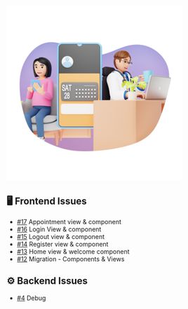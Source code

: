 ![Project Screenshot](https://github.com/tgilly93/Full_Stack_Med_App_V2/blob/main/images/Full_Stack_Med_App_V2_thumb.png?raw=true)

## 🖥️ Frontend Issues

<!-- FRONTEND-ISSUES-START -->
- [#17](https://github.com/tgilly93/Full_Stack_Med_App_V2/issues/17) Appointment view & component
- [#16](https://github.com/tgilly93/Full_Stack_Med_App_V2/issues/16) Login View & component
- [#15](https://github.com/tgilly93/Full_Stack_Med_App_V2/issues/15) Logout view & component
- [#14](https://github.com/tgilly93/Full_Stack_Med_App_V2/issues/14) Register view & component
- [#13](https://github.com/tgilly93/Full_Stack_Med_App_V2/issues/13) Home view & welcome component
- [#12](https://github.com/tgilly93/Full_Stack_Med_App_V2/issues/12) Migration - Components & Views
<!-- FRONTEND-ISSUES-END -->

## ⚙️ Backend Issues

<!-- BACKEND-ISSUES-START -->
- [#4](https://github.com/tgilly93/Full_Stack_Med_App_V2/issues/4) Debug
<!-- BACKEND-ISSUES-END -->
